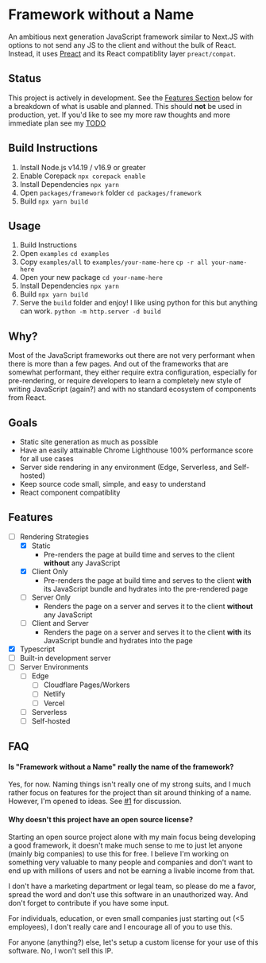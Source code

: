 # Framework without a Name

An ambitious next generation JavaScript framework similar to Next.JS with options to not send any JS to the client and without the bulk of React. Instead, it uses [Preact](https://preactjs.com/) and its React compatiblity layer `preact/compat`.

## Status

This project is actively in development. See the [Features Section](#features) below for a breakdown of what is usable and planned. This should **not** be used in production, yet. If you'd like to see my more raw thoughts and more immediate plan see my [TODO](TODO.md)

## Build Instructions

1. Install Node.js v14.19 / v16.9 or greater
2. Enable Corepack
   `npx corepack enable`
3. Install Dependencies
   `npx yarn`
4. Open `packages/framework` folder
   `cd packages/framework`
5. Build
   `npx yarn build`

## Usage

1. Build Instructions
2. Open `examples`
   `cd examples`
3. Copy `examples/all` to `examples/your-name-here`
   `cp -r all your-name-here`
4. Open your new package
   `cd your-name-here`
5. Install Dependencies
   `npx yarn`
6. Build
   `npx yarn build`
7. Serve the `build` folder and enjoy! I like using python for this but anything can work.
   `python -m http.server -d build`

## Why?

Most of the JavaScript frameworks out there are not very performant when there is more than a few pages. And out of the frameworks that are somewhat performant, they either require extra configuration, especially for pre-rendering, or require developers to learn a completely new style of writing JavaScript (again?) and with no standard ecosystem of components from React.

## Goals

- Static site generation as much as possible
- Have an easily attainable Chrome Lighthouse 100% performance score for all use cases
- Server side rendering in any environment (Edge, Serverless, and Self-hosted)
- Keep source code small, simple, and easy to understand
- React component compatiblity

## Features

- [ ] Rendering Strategies
  - [x] Static
    - Pre-renders the page at build time and serves to the client **without** any JavaScript
  - [x] Client Only
    - Pre-renders the page at build time and serves to the client **with** its JavaScript bundle and hydrates into the pre-rendered page
  - [ ] Server Only
    - Renders the page on a server and serves it to the client **without** any JavaScript
  - [ ] Client and Server
    - Renders the page on a server and serves it to the client **with** its JavaScript bundle and hydrates into the page
- [x] Typescript
- [ ] Built-in development server
- [ ] Server Environments
  - [ ] Edge
    - [ ] Cloudflare Pages/Workers
    - [ ] Netlify
    - [ ] Vercel
  - [ ] Serverless
  - [ ] Self-hosted

## FAQ

#### Is "Framework without a Name" really the name of the framework?

Yes, for now. Naming things isn't really one of my strong suits, and I much rather focus on features for the project than sit around thinking of a name. However, I'm opened to ideas. See [#1][i1] for discussion.

[i1]: https://github.com/Geo25rey/framework-without-a-name/issues/1

#### Why doesn't this project have an open source license?

Starting an open source project alone with my main focus being developing a good framework, it doesn't make much sense to me to just let anyone (mainly big companies) to use this for free. I believe I'm working on something very valuable to many people and companies and don't want to end up with millions of users and not be earning a livable income from that.

I don't have a marketing department or legal team, so please do me a favor, spread the word and don't use this software in an unauthorized way. And don't forget to contribute if you have some input.

For individuals, education, or even small companies just starting out (<5 employees), I don't really care and I encourage all of you to use this.

For anyone (anything?) else, let's setup a custom license for your use of this software. No, I won't sell this IP.
